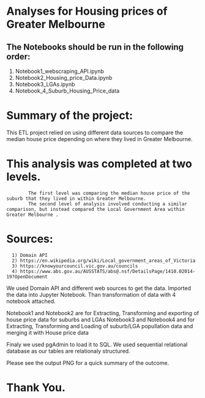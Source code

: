 # Analyses for Housing prices of Greater Melbourne 

## The Notebooks should be run in the following order:

1. Notebook1_webscraping_API.ipynb
2. Notebook2_Housing_price_Data.ipynb
3. Notebook3_LGAs.ipynb
4. Notebook_4_Suburb_Housing_Price_data

# Summary of the project:

This ETL project relied on using different data sources to compare the median house price depending on where they lived in Greater Melbourne.

# This analysis was completed at two levels. 
            The first level was comparing the median house price of the suburb that they lived in within Greater Melbourne. 
            The second level of analysis involved conducting a similar comparison, but instead compared the Local Government Area within Greater Melbourne . 

# Sources:
      1) Domain API 
      2) https://en.wikipedia.org/wiki/Local_government_areas_of_Victoria
      3) https://knowyourcouncil.vic.gov.au/councils
      4) https://www.abs.gov.au/AUSSTATS/abs@.nsf/DetailsPage/1410.02014-19?OpenDocument

We used Domain API and different web sources to get the data. Imported the data into Jupyter Notebook. Than transformation of data with 4 notebook attached.
  
  Notebook1 and Notebook2 are for Extracting, Transforming and exporting of house price data for suburbs and LGAs
  Notebook3 and Notebook4 and for Extracting, Transforming and Loading of suburb/LGA popullation data and merging it with House price data
  
  Finaly we used pgAdmin to load it to SQL. We used sequential relational database as our tables are relationaly  structured.
  
  Please see the output PNG for a quick summary of the outcome.
  
  # Thank You.
